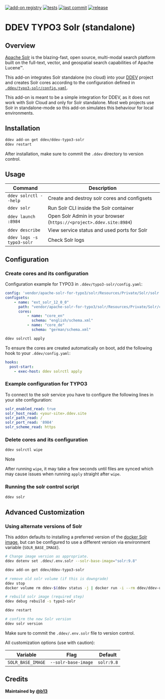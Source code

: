 [![add-on registry](https://img.shields.io/badge/DDEV-Add--on_Registry-blue)](https://addons.ddev.com)
[![tests](https://github.com/ddev/ddev-typo3-solr/actions/workflows/tests.yml/badge.svg?branch=main)](https://github.com/ddev/ddev-typo3-solr/actions/workflows/tests.yml?query=branch%3Amain)
[![last commit](https://img.shields.io/github/last-commit/ddev/ddev-typo3-solr)](https://github.com/ddev/ddev-typo3-solr/commits)
[![release](https://img.shields.io/github/v/release/ddev/ddev-typo3-solr)](https://github.com/ddev/ddev-typo3-solr/releases/latest)

# DDEV TYPO3 Solr (standalone)

## Overview

[Apache Solr](https://solr.apache.org/) is the blazing-fast, open source, multi-modal search platform built on the full-text, vector, and geospatial search capabilities of Apache Lucene™.

This add-on integrates Solr standalone (no cloud) into your [DDEV](https://ddev.com/) project and creates Solr cores according to the configuration defined in [`.ddev/typo3-solr/config.yaml`](typo3-solr/config.yaml).

This add-on is meant to be a simple integration for DDEV, as it does not work with Solr Cloud and only for Solr standalone. Most web projects use Solr in standalone-mode so this add-on simulates this behaviour for local environments.

## Installation

```bash
ddev add-on get ddev/ddev-typo3-solr
ddev restart
```

After installation, make sure to commit the `.ddev` directory to version control.

## Usage

| Command | Description |
| ------- | ----------- |
| `ddev solrctl --help` | Create and destroy solr cores and configsets |
| `ddev solr` | Run Solr CLI inside the Solr container |
| `ddev launch :8984` | Open Solr Admin in your browser (`https://<project>.ddev.site:8984`) |
| `ddev describe` | View service status and used ports for Solr |
| `ddev logs -s typo3-solr` | Check Solr logs |

## Configuration

### Create cores and its configuration

Configuration example for TYPO3 in `.ddev/typo3-solr/config.yaml`:

```yaml
config: 'vendor/apache-solr-for-typo3/solr/Resources/Private/Solr/solr.xml'
configsets:
    - name: "ext_solr_12_0_0"
      path: "vendor/apache-solr-for-typo3/solr/Resources/Private/Solr/configsets/ext_solr_12_0_0"
      cores:
          - name: "core_en"
            schema: "english/schema.xml"
          - name: "core_de"
            schema: "german/schema.xml"
```

```bash
ddev solrctl apply
```

To ensure the cores are created automatically on boot, add the following hook to your `.ddev/config.yaml`:

```yaml
hooks:
  post-start:
    - exec-host: ddev solrctl apply
```

### Example configuration for TYPO3

To connect to the solr service you have to configure the following lines in your site configuration:

```yaml
solr_enabled_read: true
solr_host_read: <your-site>.ddev.site
solr_path_read: /
solr_port_read: '8984'
solr_scheme_read: https
```

### Delete cores and its configuration

```bash
ddev solrctl wipe
```

> [!NOTE]
> After running `wipe`, it may take a few seconds until files are synced which may
> cause issues when running `apply` straight after `wipe`.

### Running the solr control script

```bash
ddev solr
```

## Advanced Customization

### Using alternate versions of Solr

This addon defaults to installing a preferred version of the [docker Solr image](https://hub.docker.com/_/solr), but can be configured to use a different version via environment variable (`SOLR_BASE_IMAGE`).

```bash
# Change image version as appropriate.
ddev dotenv set .ddev/.env.solr --solr-base-image="solr:9.8"

ddev add-on get ddev/ddev-typo3-solr

# remove old solr volume (if this is downgrade)
ddev stop
docker volume rm ddev-$(ddev status -j | docker run -i --rm ddev/ddev-utilities jq -r '.raw.name')_typo3-solr

# rebuild solr image (required step)
ddev debug rebuild -s typo3-solr

ddev restart

# confirm the new Solr version
ddev solr version
```

Make sure to commit the `.ddev/.env.solr` file to version control.

All customization options (use with caution):

| Variable | Flag | Default |
| -------- | ---- | ------- |
| `SOLR_BASE_IMAGE` | `--solr-base-image` | `solr:9.8` |

## Credits

**Maintained by [@b13](https://github.com/b13)**
